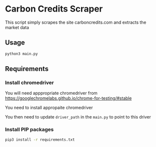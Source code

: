 # Carbon Credits Scraper

This script simply scrapes the site carboncredits.com and extracts the market data

## Usage

```sh
python3 main.py
```

## Requirements

### Install chromedriver

You will need apppropriate chromedriver from
https://googlechromelabs.github.io/chrome-for-testing/#stable

You need to install appropaite chromedriver

You then need to update `driver_path` in the `main.py` to point to this driver

### Install PIP packages

```sh
pip3 install -r requirements.txt
```
